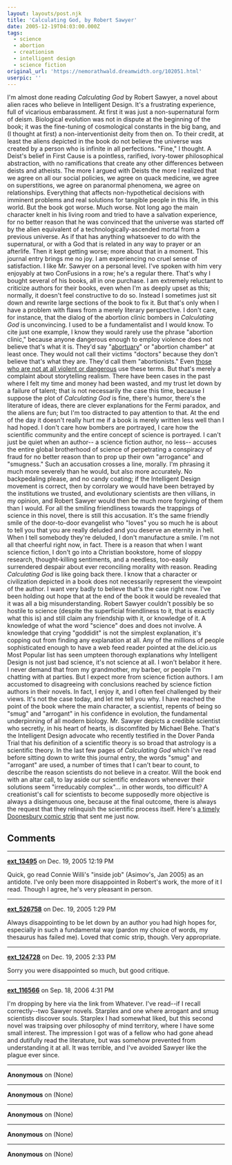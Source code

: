 ```yaml
---
layout: layouts/post.njk
title: 'Calculating God, by Robert Sawyer'
date: 2005-12-19T04:03:00.000Z
tags:
  - science
  - abortion
  - creationism
  - intelligent design
  - science fiction
original_url: 'https://nemorathwald.dreamwidth.org/102051.html'
userpic: ''
---
```

I'm almost done reading _Calculating God_ by Robert Sawyer, a novel about alien races who believe in Intelligent Design. It's a frustrating experience, full of vicarious embarassment. At first it was just a non-supernatural form of deism. Biological evolution was not in dispute at the beginning of the book; it was the fine-tuning of cosmological constants in the big bang, and (I thought at first) a non-interventionist deity from then on. To their credit, at least the aliens depicted in the book do not believe the universe was created by a person who is infinite in all perfections. "Fine," I thought. A Deist's belief in First Cause is a pointless, rarified, ivory-tower philosophical abstraction, with no ramifications that create any other differences between deists and atheists. The more I argued with Deists the more I realized that we agree on all our social policies, we agree on quack medicine, we agree on superstitions, we agree on paranormal phenomena, we agree on relationships. Everything that affects non-hypothetical decisions with imminent problems and real solutions for tangible people in this life, in this world. But the book got worse. Much worse. Not long ago the main character knelt in his living room and tried to have a salvation experience, for no better reason that he was convinced that the universe was started off by the alien equivalent of a technologically-ascended mortal from a previous universe. As if that has anything whatsoever to do with the supernatural, or with a God that is related in any way to prayer or an afterlife. Then it kept getting worse; more about that in a moment. This journal entry brings me no joy. I am experiencing no cruel sense of satisfaction. I like Mr. Sawyer on a personal level. I've spoken with him very enjoyably at two ConFusions in a row; he's a regular there. That's why I bought several of his books, all in one purchase. I am extremely reluctant to criticize authors for their books, even when I'm as deeply upset as this; normally, it doesn't feel constructive to do so. Instead I sometimes just sit down and rewrite large sections of the book to fix it. But that's only when I have a problem with flaws from a merely literary perspective. I don't care, for instance, that the dialog of the abortion clinic bombers in _Calculating God_ is unconvincing. I used to be a fundamentalist and I would know. To cite just one example, I know they would rarely use the phrase "abortion clinic," because anyone dangerous enough to employ violence does not believe that's what it is. They'd say "[abortuary](http://amywelborn.typepad.com/openbook/2005/09/thats_one_way_t.html)" or "abortion chamber" at least once. They would not call their victims "doctors" because they don't believe that's what they are. They'd call them "abortionists." Even [those who are not at all violent or dangerous](http://old-oligarch.blogspot.com/2004_04_01_old-oligarch_archive.html#108160761409188212) use these terms. But that's merely a complaint about storytelling realism. There have been cases in the past where I felt my time and money had been wasted, and my trust let down by a failure of talent; that is not necessarily the case this time, because I suppose the plot of _Calculating God_ is fine, there's humor, there's the literature of ideas, there are clever explanations for the Fermi paradox, and the aliens are fun; but I'm too distracted to pay attention to that. At the end of the day it doesn't really hurt me if a book is merely written less well than I had hoped. I don't care how bombers are portrayed, I care how the scientific community and the entire concept of science is portrayed. I can't just be quiet when an author-- a science fiction author, no less-- accuses the entire global brotherhood of science of perpetrating a conspiracy of fraud for no better reason than to prop up their own "arrogance" and "smugness." Such an accusation crosses a line, morally. I'm phrasing it much more severely than he would, but also more accurately. No backpedaling please, and no candy coating; if the Intelligent Design movement is correct, then by corrolary we would have been betrayed by the institutions we trusted, and evolutionary scientists are then villians, in my opinion, and Robert Sawyer would then be much more forgiving of them than I would. For all the smiling friendliness towards the trappings of science in this novel, there is still this accusation. It's the same friendly smile of the door-to-door evangelist who "loves" you so much he is about to tell you that you are really deluded and you deserve an eternity in hell. When I tell somebody they're deluded, I don't manufacture a smile. I'm not all that cheerful right now, in fact. There is a reason that when I want science fiction, I don't go into a Christian bookstore, home of sloppy research, thought-killing sentiments, and a needless, too-easily surrendered despair about ever reconciling morality with reason. Reading _Calculating God_ is like going back there. I know that a character or civilization depicted in a book does not necessarily represent the viewpoint of the author. I want very badly to believe that's the case right now. I've been holding out hope that at the end of the book it would be revealed that it was all a big misunderstanding. Robert Sawyer couldn't possibly be so hostile to science (despite the superficial friendliness to it, that is exactly what this is) and still claim any friendship with it, or knowledge of it. A knowledge of what the word "science" does and does not involve. A knowledge that crying "goddidit" is not the simplest explanation, it's copping out from finding any explanation at all. Any of the millions of people sophisticated enough to have a web feed reader pointed at the del.icio.us Most Popular list has seen umpteen thorough explanations why Intelligent Design is not just bad science, it's not science at all. I won't belabor it here. I never demand that from my grandmother, my barber, or people I'm chatting with at parties. But I expect more from science fiction authors. I am accustomed to disagreeing with conclusions reached by science fiction authors in their novels. In fact, I enjoy it, and I often feel challenged by their views. It's not the case today, and let me tell you why. I have reached the point of the book where the main character, a scientist, repents of being so "smug" and "arrogant" in his confidence in evolution, the fundamental underpinning of all modern biology. Mr. Sawyer depicts a credible scientist who secretly, in his heart of hearts, is discomfited by Michael Behe. That's the Intelligent Design advocate who recently testified in the Dover Panda Trial that his definition of a scientific theory is so broad that astrology is a scientific theory. In the last few pages of _Calculating God_ which I've read before sitting down to write this journal entry, the words "smug" and "arrogant" are used, a number of times that I can't bear to count, to describe the reason scientists do not believe in a creator. Will the book end with an altar call, to lay aside our scientific endeavors whenever their solutions seem "irreducably complex"... in other words, too difficult? A creationist's call for scientists to become supposedly more objective is always a disingenuous one, because at the final outcome, there is always the request that they relinquish the scientific process itself. Here's [a timely Doonesbury comic strip](http://images.ucomics.com/comics/db/2005/db051218.gif) that sent me just now.

## Comments

---

**[ext_13495](https://www.dreamwidth.org/users/ext_13495)** on Dec. 19, 2005 12:19 PM

Quick, go read Connie Willi's "inside job" (Asimov's, Jan 2005) as an antidote. I've only been more disappointed in Robert's work, the more of it I read. Though I agree, he's very pleasant in person.

---

**[ext_526758](https://www.dreamwidth.org/users/ext_526758)** on Dec. 19, 2005 1:29 PM

Always disappointing to be let down by an author you had high hopes for, especially in such a fundamental way (pardon my choice of words, my thesaurus has failed me). Loved that comic strip, though. Very appropriate.

---

**[ext_124728](https://www.dreamwidth.org/users/ext_124728)** on Dec. 19, 2005 2:33 PM

Sorry you were disappointed so much, but good critique.

---

**[ext_116566](https://www.dreamwidth.org/users/ext_116566)** on Sep. 18, 2006 4:31 PM

I'm dropping by here via the link from Whatever. I've read--if I recall correctly--two Sawyer novels. Starplex and one where arrogant and smug scientists discover souls. Starplex I had somewhat liked, but this second novel was traipsing over philosophy of mind territory, where I have some small interest. The impression I got was of a fellow who had gone ahead and dutifully read the literature, but was somehow prevented from understanding it at all. It was terrible, and I've avoided Sawyer like the plague ever since.

---

**Anonymous** on (None)



---

**Anonymous** on (None)



---

**Anonymous** on (None)



---

**Anonymous** on (None)



---

**Anonymous** on (None)

